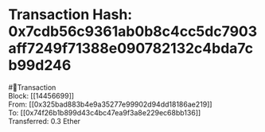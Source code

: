
Transaction Hash: 0x7cdb56c9361ab0b8c4cc5dc7903aff7249f71388e090782132c4bda7cb99d246
====================================================================================
  
#💸Transaction  
Block: [[14456699]]  
From: [[0x325bad883b4e9a35277e99902d94dd18186ae219]]  
To: [[0x74f26b1b899d43c4bc47ea9f3a8e229ec68bb136]]  
Transferred: 0.3 Ether